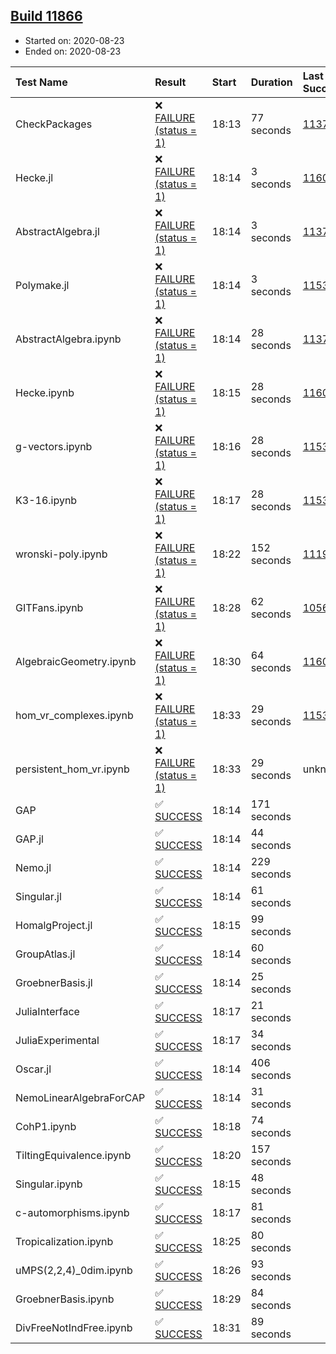 ## [Build 11866](https://oscarci.mathematik.uni-kl.de/job/oscar/11866/)

* Started on: 2020-08-23
* Ended on: 2020-08-23

| Test Name    | Result | Start | Duration | Last Success | First Failure |
|:-------------|:-------|:------|:---------|:-------------|:--------------|
| CheckPackages | ❌ [FAILURE (status = 1)](https://oscarci.mathematik.uni-kl.de/job/oscar/11866/artifact/logs/build-11866/CheckPackages.log) | 18:13 | 77 seconds | [11376](https://oscarci.mathematik.uni-kl.de/job/oscar/11376/) | [11377](https://oscarci.mathematik.uni-kl.de/job/oscar/11377/) |
| Hecke.jl | ❌ [FAILURE (status = 1)](https://oscarci.mathematik.uni-kl.de/job/oscar/11866/artifact/logs/build-11866/Hecke.jl.log) | 18:14 | 3 seconds | [11602](https://oscarci.mathematik.uni-kl.de/job/oscar/11602/) | [11603](https://oscarci.mathematik.uni-kl.de/job/oscar/11603/) |
| AbstractAlgebra.jl | ❌ [FAILURE (status = 1)](https://oscarci.mathematik.uni-kl.de/job/oscar/11866/artifact/logs/build-11866/AbstractAlgebra.jl.log) | 18:14 | 3 seconds | [11376](https://oscarci.mathematik.uni-kl.de/job/oscar/11376/) | [11377](https://oscarci.mathematik.uni-kl.de/job/oscar/11377/) |
| Polymake.jl | ❌ [FAILURE (status = 1)](https://oscarci.mathematik.uni-kl.de/job/oscar/11866/artifact/logs/build-11866/Polymake.jl.log) | 18:14 | 3 seconds | [11532](https://oscarci.mathematik.uni-kl.de/job/oscar/11532/) | [11533](https://oscarci.mathematik.uni-kl.de/job/oscar/11533/) |
| AbstractAlgebra.ipynb | ❌ [FAILURE (status = 1)](https://oscarci.mathematik.uni-kl.de/job/oscar/11866/artifact/logs/build-11866/AbstractAlgebra.ipynb.log) | 18:14 | 28 seconds | [11376](https://oscarci.mathematik.uni-kl.de/job/oscar/11376/) | [11377](https://oscarci.mathematik.uni-kl.de/job/oscar/11377/) |
| Hecke.ipynb | ❌ [FAILURE (status = 1)](https://oscarci.mathematik.uni-kl.de/job/oscar/11866/artifact/logs/build-11866/Hecke.ipynb.log) | 18:15 | 28 seconds | [11602](https://oscarci.mathematik.uni-kl.de/job/oscar/11602/) | [11603](https://oscarci.mathematik.uni-kl.de/job/oscar/11603/) |
| g-vectors.ipynb | ❌ [FAILURE (status = 1)](https://oscarci.mathematik.uni-kl.de/job/oscar/11866/artifact/logs/build-11866/g-vectors.ipynb.log) | 18:16 | 28 seconds | [11532](https://oscarci.mathematik.uni-kl.de/job/oscar/11532/) | [11533](https://oscarci.mathematik.uni-kl.de/job/oscar/11533/) |
| K3-16.ipynb | ❌ [FAILURE (status = 1)](https://oscarci.mathematik.uni-kl.de/job/oscar/11866/artifact/logs/build-11866/K3-16.ipynb.log) | 18:17 | 28 seconds | [11532](https://oscarci.mathematik.uni-kl.de/job/oscar/11532/) | [11533](https://oscarci.mathematik.uni-kl.de/job/oscar/11533/) |
| wronski-poly.ipynb | ❌ [FAILURE (status = 1)](https://oscarci.mathematik.uni-kl.de/job/oscar/11866/artifact/logs/build-11866/wronski-poly.ipynb.log) | 18:22 | 152 seconds | [11192](https://oscarci.mathematik.uni-kl.de/job/oscar/11192/) | [11193](https://oscarci.mathematik.uni-kl.de/job/oscar/11193/) |
| GITFans.ipynb | ❌ [FAILURE (status = 1)](https://oscarci.mathematik.uni-kl.de/job/oscar/11866/artifact/logs/build-11866/GITFans.ipynb.log) | 18:28 | 62 seconds | [10566](https://oscarci.mathematik.uni-kl.de/job/oscar/10566/) | [10567](https://oscarci.mathematik.uni-kl.de/job/oscar/10567/) |
| AlgebraicGeometry.ipynb | ❌ [FAILURE (status = 1)](https://oscarci.mathematik.uni-kl.de/job/oscar/11866/artifact/logs/build-11866/AlgebraicGeometry.ipynb.log) | 18:30 | 64 seconds | [11602](https://oscarci.mathematik.uni-kl.de/job/oscar/11602/) | [11603](https://oscarci.mathematik.uni-kl.de/job/oscar/11603/) |
| hom_vr_complexes.ipynb | ❌ [FAILURE (status = 1)](https://oscarci.mathematik.uni-kl.de/job/oscar/11866/artifact/logs/build-11866/hom_vr_complexes.ipynb.log) | 18:33 | 29 seconds | [11532](https://oscarci.mathematik.uni-kl.de/job/oscar/11532/) | [11533](https://oscarci.mathematik.uni-kl.de/job/oscar/11533/) |
| persistent_hom_vr.ipynb | ❌ [FAILURE (status = 1)](https://oscarci.mathematik.uni-kl.de/job/oscar/11866/artifact/logs/build-11866/persistent_hom_vr.ipynb.log) | 18:33 | 29 seconds | unknown | unknown |
| GAP | ✅ [SUCCESS](https://oscarci.mathematik.uni-kl.de/job/oscar/11866/artifact/logs/build-11866/GAP.log) | 18:14 | 171 seconds |  |  |
| GAP.jl | ✅ [SUCCESS](https://oscarci.mathematik.uni-kl.de/job/oscar/11866/artifact/logs/build-11866/GAP.jl.log) | 18:14 | 44 seconds |  |  |
| Nemo.jl | ✅ [SUCCESS](https://oscarci.mathematik.uni-kl.de/job/oscar/11866/artifact/logs/build-11866/Nemo.jl.log) | 18:14 | 229 seconds |  |  |
| Singular.jl | ✅ [SUCCESS](https://oscarci.mathematik.uni-kl.de/job/oscar/11866/artifact/logs/build-11866/Singular.jl.log) | 18:14 | 61 seconds |  |  |
| HomalgProject.jl | ✅ [SUCCESS](https://oscarci.mathematik.uni-kl.de/job/oscar/11866/artifact/logs/build-11866/HomalgProject.jl.log) | 18:15 | 99 seconds |  |  |
| GroupAtlas.jl | ✅ [SUCCESS](https://oscarci.mathematik.uni-kl.de/job/oscar/11866/artifact/logs/build-11866/GroupAtlas.jl.log) | 18:14 | 60 seconds |  |  |
| GroebnerBasis.jl | ✅ [SUCCESS](https://oscarci.mathematik.uni-kl.de/job/oscar/11866/artifact/logs/build-11866/GroebnerBasis.jl.log) | 18:14 | 25 seconds |  |  |
| JuliaInterface | ✅ [SUCCESS](https://oscarci.mathematik.uni-kl.de/job/oscar/11866/artifact/logs/build-11866/JuliaInterface.log) | 18:17 | 21 seconds |  |  |
| JuliaExperimental | ✅ [SUCCESS](https://oscarci.mathematik.uni-kl.de/job/oscar/11866/artifact/logs/build-11866/JuliaExperimental.log) | 18:17 | 34 seconds |  |  |
| Oscar.jl | ✅ [SUCCESS](https://oscarci.mathematik.uni-kl.de/job/oscar/11866/artifact/logs/build-11866/Oscar.jl.log) | 18:14 | 406 seconds |  |  |
| NemoLinearAlgebraForCAP | ✅ [SUCCESS](https://oscarci.mathematik.uni-kl.de/job/oscar/11866/artifact/logs/build-11866/NemoLinearAlgebraForCAP.log) | 18:14 | 31 seconds |  |  |
| CohP1.ipynb | ✅ [SUCCESS](https://oscarci.mathematik.uni-kl.de/job/oscar/11866/artifact/logs/build-11866/CohP1.ipynb.log) | 18:18 | 74 seconds |  |  |
| TiltingEquivalence.ipynb | ✅ [SUCCESS](https://oscarci.mathematik.uni-kl.de/job/oscar/11866/artifact/logs/build-11866/TiltingEquivalence.ipynb.log) | 18:20 | 157 seconds |  |  |
| Singular.ipynb | ✅ [SUCCESS](https://oscarci.mathematik.uni-kl.de/job/oscar/11866/artifact/logs/build-11866/Singular.ipynb.log) | 18:15 | 48 seconds |  |  |
| c-automorphisms.ipynb | ✅ [SUCCESS](https://oscarci.mathematik.uni-kl.de/job/oscar/11866/artifact/logs/build-11866/c-automorphisms.ipynb.log) | 18:17 | 81 seconds |  |  |
| Tropicalization.ipynb | ✅ [SUCCESS](https://oscarci.mathematik.uni-kl.de/job/oscar/11866/artifact/logs/build-11866/Tropicalization.ipynb.log) | 18:25 | 80 seconds |  |  |
| uMPS(2,2,4)_0dim.ipynb | ✅ [SUCCESS](https://oscarci.mathematik.uni-kl.de/job/oscar/11866/artifact/logs/build-11866/uMPS-2-2-4-_0dim.ipynb.log) | 18:26 | 93 seconds |  |  |
| GroebnerBasis.ipynb | ✅ [SUCCESS](https://oscarci.mathematik.uni-kl.de/job/oscar/11866/artifact/logs/build-11866/GroebnerBasis.ipynb.log) | 18:29 | 84 seconds |  |  |
| DivFreeNotIndFree.ipynb | ✅ [SUCCESS](https://oscarci.mathematik.uni-kl.de/job/oscar/11866/artifact/logs/build-11866/DivFreeNotIndFree.ipynb.log) | 18:31 | 89 seconds |  |  |
